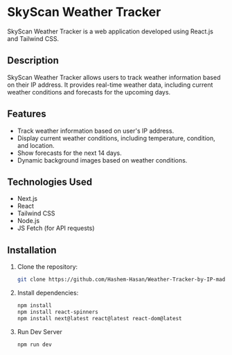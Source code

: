 # SkyScan Weather Tracker

SkyScan Weather Tracker is a web application developed using React.js and Tailwind CSS.

## Description

SkyScan Weather Tracker allows users to track weather information based on their IP address. It provides real-time weather data, including current weather conditions and forecasts for the upcoming days.

## Features

- Track weather information based on user's IP address.
- Display current weather conditions, including temperature, condition, and location.
- Show forecasts for the next 14 days.
- Dynamic background images based on weather conditions.

## Technologies Used

- Next.js
- React
- Tailwind CSS
- Node.js
- JS Fetch (for API requests)

## Installation

1. Clone the repository:
   ```bash
   git clone https://github.com/Hashem-Hasan/Weather-Tracker-by-IP-made-with-React.js-and-TailwindCSS

2. Install dependencies:
   ```bash
   npm install
   npm install react-spinners
   npm install next@latest react@latest react-dom@latest
3. Run Dev Server
   ```bash
   npm run dev
